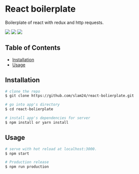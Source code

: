 # React boilerplate

Boilerplate of react with redux and http requests.

![](https://img.shields.io/badge/React-16.8.6-red.svg)
![](https://img.shields.io/badge/Redux-4.0.1-blue.svg)
![](https://img.shields.io/badge/React-redux-7.0.2-green.svg)

## Table of Contents

* [Installation](#installation)
* [Usage](#usage)

## Installation

``` bash
# clone the repo
$ git clone https://github.com/slam24/react-bolierplate.git

# go into app's directory
$ cd react-bolierplate

# install app's dependencies for server
$ npm install or yarn install
```

## Usage

``` bash
# serve with hot reload at localhost:3000.
$ npm start

# Production release
$ npm run production
```